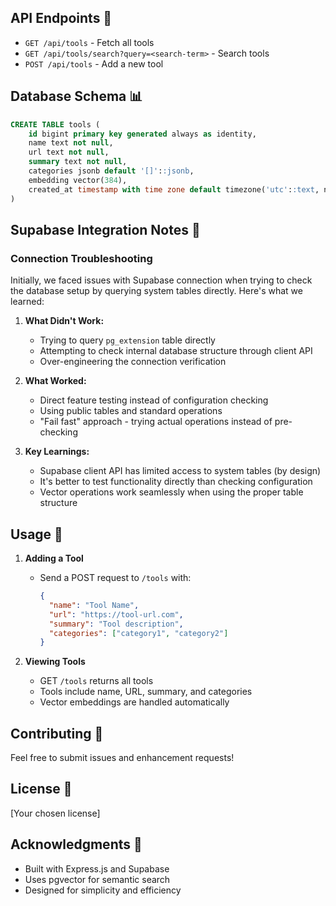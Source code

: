 ## API Endpoints 🔌

- `GET /api/tools` - Fetch all tools
- `GET /api/tools/search?query=<search-term>` - Search tools
- `POST /api/tools` - Add a new tool

## Database Schema 📊

```sql
CREATE TABLE tools (
    id bigint primary key generated always as identity,
    name text not null,
    url text not null,
    summary text not null,
    categories jsonb default '[]'::jsonb,
    embedding vector(384),
    created_at timestamp with time zone default timezone('utc'::text, now())
)
```

## Supabase Integration Notes 📝

### Connection Troubleshooting

Initially, we faced issues with Supabase connection when trying to check the database setup by querying system tables directly. Here's what we learned:

1. **What Didn't Work:**
   - Trying to query `pg_extension` table directly
   - Attempting to check internal database structure through client API
   - Over-engineering the connection verification

2. **What Worked:**
   - Direct feature testing instead of configuration checking
   - Using public tables and standard operations
   - "Fail fast" approach - trying actual operations instead of pre-checking

3. **Key Learnings:**
   - Supabase client API has limited access to system tables (by design)
   - It's better to test functionality directly than checking configuration
   - Vector operations work seamlessly when using the proper table structure

## Usage 📝

1. **Adding a Tool**
   - Send a POST request to `/tools` with:
     ```json
     {
       "name": "Tool Name",
       "url": "https://tool-url.com",
       "summary": "Tool description",
       "categories": ["category1", "category2"]
     }
     ```

2. **Viewing Tools**
   - GET `/tools` returns all tools
   - Tools include name, URL, summary, and categories
   - Vector embeddings are handled automatically

## Contributing 🤝

Feel free to submit issues and enhancement requests!

## License 📄

[Your chosen license]

## Acknowledgments 🙏

- Built with Express.js and Supabase
- Uses pgvector for semantic search
- Designed for simplicity and efficiency
